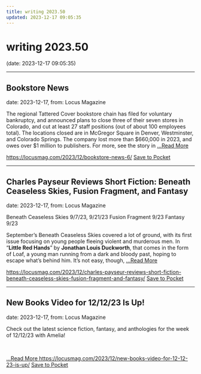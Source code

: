 ```yaml
---
title: writing 2023.50
updated: 2023-12-17 09:05:35
---
```


# writing 2023.50

(date: 2023-12-17 09:05:35)

---

## Bookstore News

date: 2023-12-17, from: Locus Magazine

<p>The regional Tattered Cover bookstore chain has filed for voluntary bankruptcy, and announced plans to close three of their seven stores in Colorado, and cut at least 27 staff positions (out of about 100 employees total). The locations closed are in McGregor Square in Denver, Westminster, and Colorado Springs. The company lost more than $660,000 in 2023, and owes over $1 million to publishers. For more, see the story in  <a href="https://locusmag.com/2023/12/bookstore-news-6/" class="read-more">...Read More </a></p>

<span class="feed-item-link">
<a href="https://locusmag.com/2023/12/bookstore-news-6/">https://locusmag.com/2023/12/bookstore-news-6/</a> <a href="https://getpocket.com/save" class="pocket-btn" data-lang="en" data-save-url="https://locusmag.com/2023/12/bookstore-news-6/">Save to Pocket</a>
</span>

---

## Charles Payseur Reviews Short Fiction: Beneath Ceaseless Skies, Fusion Fragment, and Fantasy

date: 2023-12-17, from: Locus Magazine

<p>Beneath Ceaseless Skies 9/7/23, 9/21/23
Fusion Fragment 9/23
Fantasy 9/23</p>
<p>September’s Beneath Ceaseless Skies covered a lot of ground, with its first issue focusing on young people fleeing violent and murderous men. In “<strong>Little Red Hands</strong>” by <strong>Jonathan Louis Duck­worth</strong>, that comes in the form of Loaf, a young man running from a dark and bloody past, hoping to escape what’s behind him. It’s not easy, though,  <a href="https://locusmag.com/2023/12/charles-payseur-reviews-short-fiction-beneath-ceaseless-skies-fusion-fragment-and-fantasy/" class="read-more">...Read More </a></p>

<span class="feed-item-link">
<a href="https://locusmag.com/2023/12/charles-payseur-reviews-short-fiction-beneath-ceaseless-skies-fusion-fragment-and-fantasy/">https://locusmag.com/2023/12/charles-payseur-reviews-short-fiction-beneath-ceaseless-skies-fusion-fragment-and-fantasy/</a> <a href="https://getpocket.com/save" class="pocket-btn" data-lang="en" data-save-url="https://locusmag.com/2023/12/charles-payseur-reviews-short-fiction-beneath-ceaseless-skies-fusion-fragment-and-fantasy/">Save to Pocket</a>
</span>

---

## New Books Video for 12/12/23 Is Up!

date: 2023-12-17, from: Locus Magazine

<p>Check out the latest science fiction, fantasy, and anthologies for the week of 12/12/23 with Amelia!</p>
<p>&#160;</p>
<div class="jetpack-video-wrapper"></div> <a href="https://locusmag.com/2023/12/new-books-video-for-12-12-23-is-up/" class="read-more">...Read More </a>

<span class="feed-item-link">
<a href="https://locusmag.com/2023/12/new-books-video-for-12-12-23-is-up/">https://locusmag.com/2023/12/new-books-video-for-12-12-23-is-up/</a> <a href="https://getpocket.com/save" class="pocket-btn" data-lang="en" data-save-url="https://locusmag.com/2023/12/new-books-video-for-12-12-23-is-up/">Save to Pocket</a>
</span>



<script type="text/javascript">!function(d,i){if(!d.getElementById(i)){var j=d.createElement("script");j.id=i;j.src="https://widgets.getpocket.com/v1/j/btn.js?v=1";var w=d.getElementById(i);d.body.appendChild(j);}}(document,"pocket-btn-js");</script>

